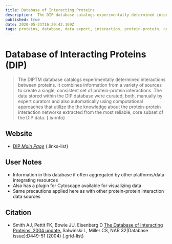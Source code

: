 ```yaml
---
title: Database of Interacting Proteins
description:  The DIP database catalogs experimentally determined interactions between proteins.
published: true
date: 2020-05-21T16:20:43.169Z
tags: proteins, database, data export, interaction, protein-protein, networks
---
```


# Database of Interacting Proteins (DIP)

> The DIPTM database catalogs experimentally determined interactions between proteins. It combines information from a variety of sources to create a single, consistent set of protein-protein interactions. The data stored within the DIP database were curated, both, manually by expert curators and also automatically using computational approaches that utilize the the knowledge about the protein-protein interaction networks extracted from the most reliable, core subset of the DIP data.
{.is-info}

## Website

- [DIP *Main Page*](https://dip.doe-mbi.ucla.edu/dip/Main.cgi)
{.links-list}

## User Notes
- Information in this database if often aggregated by other platforms/data integrating resources
- Also has a plugin for Cytoscape available for visualizing data
- Same precautions applied here as with other protein-protein interaction data sources


## Citation

- Smith AJ, Pettit FK, Bowie JU, Eisenberg D [The Database of Interacting Proteins: 2004 update.](https://www.ncbi.nlm.nih.gov/pubmed/14681454) Salwinski L, Miller CS,  NAR 32(Database issue):D449-51 (2004)
{.grid-list}